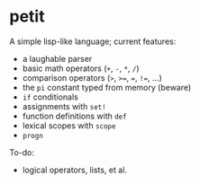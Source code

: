 # petit
A simple lisp-like language; current features:

- a laughable parser
- basic math operators (`+`, `-`, `*`, `/`)
- comparison operators (`>`, `>=`, `=`, `!=`, …)
- the `pi` constant typed from memory (beware)
- `if` conditionals
- assignments with `set!`
- function definitions with `def`
- lexical scopes with `scope`
- `progn`

To-do:

- logical operators, lists, et al.
